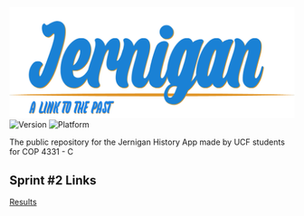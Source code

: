 ![Jernigan](Chris_Front_End/title.png)
![Version](https://img.shields.io/badge/Version-0.1-blue.svg) ![Platform](https://img.shields.io/badge/Platform-IOS%20%2F%20Android-blue.svg)

The public repository for the Jernigan History App made by UCF students for COP 4331 - C

## Sprint #2 Links

[Results](https://docs.google.com/document/d/1HNkSLOOC-LnPsEjRRQlcPv5PkaRdFSNYAguaVAEaEhQ/edit?usp=sharing)

